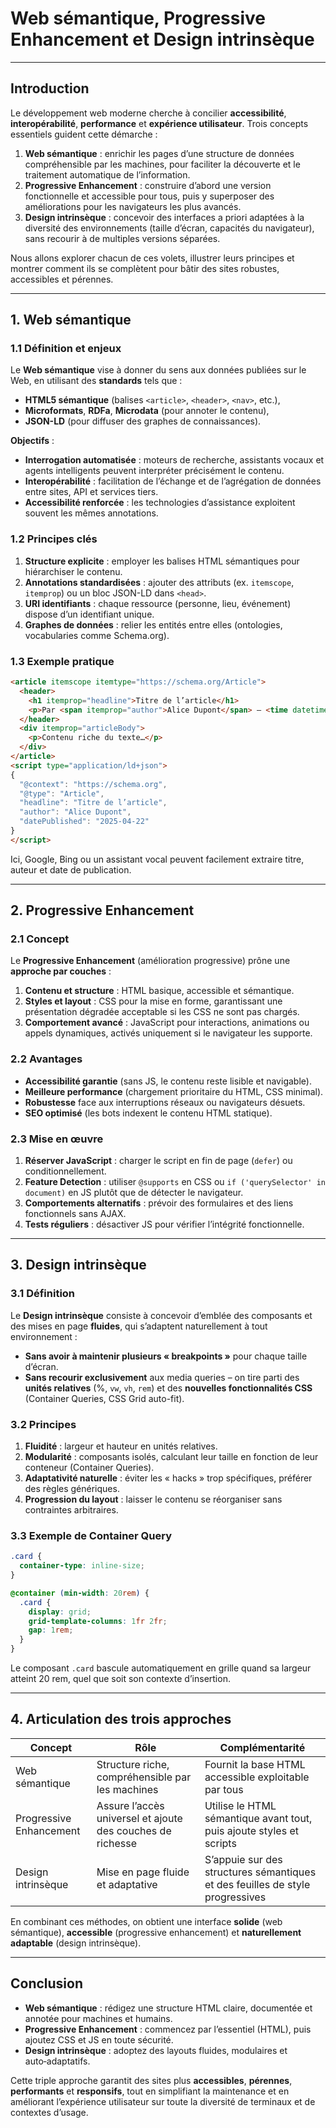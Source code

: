 # Web sémantique, Progressive Enhancement et Design intrinsèque

---

## Introduction

Le développement web moderne cherche à concilier **accessibilité**, **interopérabilité**, **performance** et **expérience utilisateur**. Trois concepts essentiels guident cette démarche :

1. **Web sémantique** : enrichir les pages d’une structure de données compréhensible par les machines, pour faciliter la découverte et le traitement automatique de l’information.
2. **Progressive Enhancement** : construire d’abord une version fonctionnelle et accessible pour tous, puis y superposer des améliorations pour les navigateurs les plus avancés.
3. **Design intrinsèque** : concevoir des interfaces a priori adaptées à la diversité des environnements (taille d’écran, capacités du navigateur), sans recourir à de multiples versions séparées.

Nous allons explorer chacun de ces volets, illustrer leurs principes et montrer comment ils se complètent pour bâtir des sites robustes, accessibles et pérennes.

---

## 1. Web sémantique

### 1.1 Définition et enjeux  
Le **Web sémantique** vise à donner du sens aux données publiées sur le Web, en utilisant des **standards** tels que :
- **HTML5 sémantique** (balises `<article>`, `<header>`, `<nav>`, etc.),
- **Microformats**, **RDFa**, **Microdata** (pour annoter le contenu),
- **JSON-LD** (pour diffuser des graphes de connaissances).

**Objectifs** :  
- **Interrogation automatisée** : moteurs de recherche, assistants vocaux et agents intelligents peuvent interpréter précisément le contenu.  
- **Interopérabilité** : facilitation de l’échange et de l’agrégation de données entre sites, API et services tiers.  
- **Accessibilité renforcée** : les technologies d’assistance exploitent souvent les mêmes annotations.

### 1.2 Principes clés  
1. **Structure explicite** : employer les balises HTML sémantiques pour hiérarchiser le contenu.  
2. **Annotations standardisées** : ajouter des attributs (ex. `itemscope`, `itemprop`) ou un bloc JSON-LD dans `<head>`.  
3. **URI identifiants** : chaque ressource (personne, lieu, événement) dispose d’un identifiant unique.  
4. **Graphes de données** : relier les entités entre elles (ontologies, vocabularies comme Schema.org).

### 1.3 Exemple pratique  
```html
<article itemscope itemtype="https://schema.org/Article">
  <header>
    <h1 itemprop="headline">Titre de l’article</h1>
    <p>Par <span itemprop="author">Alice Dupont</span> – <time datetime="2025-04-22" itemprop="datePublished">22 avril 2025</time></p>
  </header>
  <div itemprop="articleBody">
    <p>Contenu riche du texte…</p>
  </div>
</article>
<script type="application/ld+json">
{
  "@context": "https://schema.org",
  "@type": "Article",
  "headline": "Titre de l’article",
  "author": "Alice Dupont",
  "datePublished": "2025-04-22"
}
</script>
```
Ici, Google, Bing ou un assistant vocal peuvent facilement extraire titre, auteur et date de publication.

---

## 2. Progressive Enhancement

### 2.1 Concept  
Le **Progressive Enhancement** (amélioration progressive) prône une **approche par couches** :
1. **Contenu et structure** : HTML basique, accessible et sémantique.  
2. **Styles et layout** : CSS pour la mise en forme, garantissant une présentation dégradée acceptable si les CSS ne sont pas chargés.  
3. **Comportement avancé** : JavaScript pour interactions, animations ou appels dynamiques, activés uniquement si le navigateur les supporte.

### 2.2 Avantages  
- **Accessibilité garantie** (sans JS, le contenu reste lisible et navigable).  
- **Meilleure performance** (chargement prioritaire du HTML, CSS minimal).  
- **Robustesse** face aux interruptions réseaux ou navigateurs désuets.  
- **SEO optimisé** (les bots indexent le contenu HTML statique).

### 2.3 Mise en œuvre  
1. **Réserver JavaScript** : charger le script en fin de page (`defer`) ou conditionnellement.  
2. **Feature Detection** : utiliser `@supports` en CSS ou `if ('querySelector' in document)` en JS plutôt que de détecter le navigateur.  
3. **Comportements alternatifs** : prévoir des formulaires et des liens fonctionnels sans AJAX.  
4. **Tests réguliers** : désactiver JS pour vérifier l’intégrité fonctionnelle.

---

## 3. Design intrinsèque

### 3.1 Définition  
Le **Design intrinsèque** consiste à concevoir d’emblée des composants et des mises en page **fluides**, qui s’adaptent naturellement à tout environnement :
- **Sans avoir à maintenir plusieurs « breakpoints »** pour chaque taille d’écran.  
- **Sans recourir exclusivement** aux media queries – on tire parti des **unités relatives** (%, `vw`, `vh`, `rem`) et des **nouvelles fonctionnalités CSS** (Container Queries, CSS Grid auto-fit).

### 3.2 Principes  
1. **Fluidité** : largeur et hauteur en unités relatives.  
2. **Modularité** : composants isolés, calculant leur taille en fonction de leur conteneur (Container Queries).  
3. **Adaptativité naturelle** : éviter les « hacks » trop spécifiques, préférer des règles génériques.  
4. **Progression du layout** : laisser le contenu se réorganiser sans contraintes arbitraires.

### 3.3 Exemple de Container Query  
```css
.card {
  container-type: inline-size;
}

@container (min-width: 20rem) {
  .card {
    display: grid;
    grid-template-columns: 1fr 2fr;
    gap: 1rem;
  }
}
```
Le composant `.card` bascule automatiquement en grille quand sa largeur atteint 20 rem, quel que soit son contexte d’insertion.

---

## 4. Articulation des trois approches

| Concept              | Rôle                                      | Complémentarité                              |
|----------------------|-------------------------------------------|-----------------------------------------------|
| Web sémantique       | Structure riche, compréhensible par les machines | Fournit la base HTML accessible exploitable par tous |
| Progressive Enhancement | Assure l’accès universel et ajoute des couches de richesse | Utilise le HTML sémantique avant tout, puis ajoute styles et scripts |
| Design intrinsèque   | Mise en page fluide et adaptative         | S’appuie sur des structures sémantiques et des feuilles de style progressives |

En combinant ces méthodes, on obtient une interface **solide** (web sémantique), **accessible** (progressive enhancement) et **naturellement adaptable** (design intrinsèque).

---

## Conclusion

- **Web sémantique** : rédigez une structure HTML claire, documentée et annotée pour machines et humains.  
- **Progressive Enhancement** : commencez par l’essentiel (HTML), puis ajoutez CSS et JS en toute sécurité.  
- **Design intrinsèque** : adoptez des layouts fluides, modulaires et auto‑adaptatifs.

Cette triple approche garantit des sites plus **accessibles**, **pérennes**, **performants** et **responsifs**, tout en simplifiant la maintenance et en améliorant l’expérience utilisateur sur toute la diversité de terminaux et de contextes d’usage.
